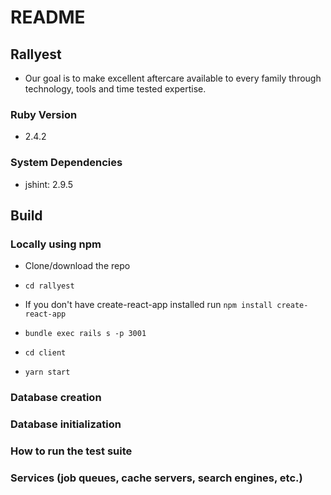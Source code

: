 # README

## Rallyest
* Our goal is to make excellent aftercare available to every family through technology, tools and time tested expertise.

### Ruby Version 
* 2.4.2

### System Dependencies
* jshint: 2.9.5

## Build

### Locally using npm
* Clone/download the repo

* `cd rallyest`

* If you don't have create-react-app installed run `npm install create-react-app` 

* `bundle exec rails s -p 3001`

* `cd client`

* `yarn start`

### Database creation

### Database initialization

### How to run the test suite

### Services (job queues, cache servers, search engines, etc.)



